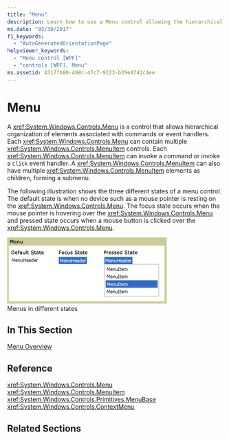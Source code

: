 ```yaml
---
title: "Menu"
description: Learn how to use a Menu control allowing the hierarchical organization of elements associated with commands or event handlers.
ms.date: "03/30/2017"
f1_keywords: 
  - "AutoGeneratedOrientationPage"
helpviewer_keywords: 
  - "Menu control [WPF]"
  - "controls [WPF], Menu"
ms.assetid: 4317fb80-408c-47c7-9223-b29e4742c4ee
---
```

# Menu

A <xref:System.Windows.Controls.Menu> is a control that allows hierarchical organization of elements associated with commands or event handlers. Each <xref:System.Windows.Controls.Menu> can contain multiple <xref:System.Windows.Controls.MenuItem> controls. Each <xref:System.Windows.Controls.MenuItem> can invoke a command or invoke a `Click` event handler. A <xref:System.Windows.Controls.MenuItem> can also have multiple <xref:System.Windows.Controls.MenuItem> elements as children, forming a submenu.  
  
 The following illustration shows the three different states of a menu control. The default state is when no device such as a mouse pointer is resting on the <xref:System.Windows.Controls.Menu>. The focus state occurs when the mouse pointer is hovering over the <xref:System.Windows.Controls.Menu> and pressed state occurs when a mouse button is clicked over the <xref:System.Windows.Controls.Menu>.  
  
 ![Menu states](./media/ss-ctl-menu.gif "SS_CTL_menu")  
Menus in different states  
  
## In This Section  

 [Menu Overview](menu-overview.md)  
  
## Reference  

 <xref:System.Windows.Controls.Menu>  
  <xref:System.Windows.Controls.MenuItem>  
  <xref:System.Windows.Controls.Primitives.MenuBase>  
  <xref:System.Windows.Controls.ContextMenu>  
  
## Related Sections
